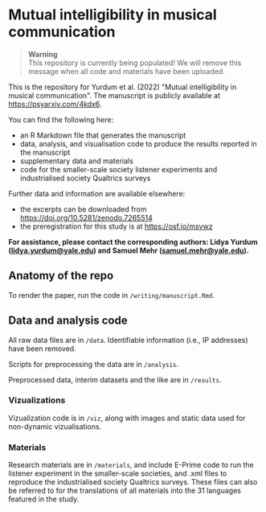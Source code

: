 # Mutual intelligibility in musical communication

> **Warning**  
> This repository is currently being populated! We will remove this message when all code and materials have been uploaded.

This is the repository for Yurdum et al. (2022) "Mutual intelligibility in musical communication". The manuscript is publicly available at https://psyarxiv.com/4kdx6.

You can find the following here:

* an R Markdown file that generates the manuscript
* data, analysis, and visualisation code to produce the results reported in the manuscript
* supplementary data and materials
* code for the smaller-scale society listener experiments and industrialised society Qualtrics surveys

Further data and information are available elsewhere:

* the excerpts can be downloaded from https://doi.org/10.5281/zenodo.7265514
* the preregistration for this study is at https://osf.io/msvwz

**For assistance, please contact the corresponding authors: Lidya Yurdum (lidya.yurdum@yale.edu) and Samuel Mehr (samuel.mehr@yale.edu).**

## Anatomy of the repo

To render the paper, run the code in `/writing/manuscript.Rmd`.

## Data and analysis code

All raw data files are in `/data`. Identifiable information (i.e., IP addresses) have been removed. 

Scripts for preprocessing the data are in `/analysis`. 

Preprocessed data, interim datasets and the like are in `/results`.

### Vizualizations

Vizualization code is in `/viz`, along with images and static data used for non-dynamic vizualisations.

### Materials

Research materials are in `/materials`, and include E-Prime code to run the listener experiment in the smaller-scale societies, and .xml files to reproduce the industrialised society Qualtrics surveys. These files can also be referred to for the translations of all materials into the 31 languages featured in the study.


